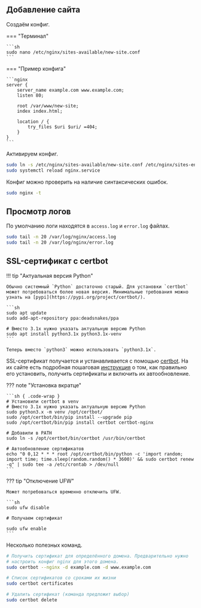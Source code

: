 ## Добавление сайта

Создаём конфиг.

=== "Терминал"

    ```sh
    sudo nano /etc/nginx/sites-available/new-site.conf
    ```

=== "Пример конфига"

    ```nginx
    server {
        server_name example.com www.example.com;
        listen 80;

        root /var/www/new-site;
        index index.html;

        location / {
            try_files $uri $uri/ =404;
        }
    }
    ```

Активируем конфиг.

```sh
sudo ln -s /etc/nginx/sites-available/new-site.conf /etc/nginx/sites-enabled/
sudo systemctl reload nginx.service
```

Конфиг можно проверить на наличие синтаксических ошибок.

```sh
sudo nginx -t
```

## Просмотр логов

По умолчанию логи находятся в `access.log` и `error.log` файлах.

```sh
sudo tail -n 20 /var/log/nginx/access.log
sudo tail -n 20 /var/log/nginx/error.log
```

## SSL-сертификат с certbot

!!! tip "Актуальная версия Python"

    Обычно системный `Python` достаточно старый. Для установки `certbot` может потребоваться более новая версия. Минимальные требования можно узнать на [pypi](https://pypi.org/project/certbot/).

    ```sh
    sudo apt update
    sudo add-apt-repository ppa:deadsnakes/ppa

    # Вместо 3.1x нужно указать актуальную версию Python
    sudo apt install python3.1x python3.1x-venv 
    ```

    Теперь вместо `python3` можно использовать `python3.1x`.

SSL-сертификат получается и устанавливается с помощью [certbot](https://github.com/certbot/certbot). На их сайте есть подробная пошаговая [инструкция](https://certbot.eff.org/instructions?ws=nginx&os=pip) о том, как правильно его установить, получить сертификаты и включить их автообновление.

??? note "Установка вкратце"

    ```sh { .code-wrap }
    # Установили certbot в venv
    # Вместо 3.1x нужно указать актуальную версию Python
    sudo python3.x -m venv /opt/certbot/
    sudo /opt/certbot/bin/pip install --upgrade pip
    sudo /opt/certbot/bin/pip install certbot certbot-nginx

    # Добавили в PATH
    sudo ln -s /opt/certbot/bin/certbot /usr/bin/certbot

    # Автообновление сертификатов
    echo "0 0,12 * * * root /opt/certbot/bin/python -c 'import random; import time; time.sleep(random.random() * 3600)' && sudo certbot renew -q" | sudo tee -a /etc/crontab > /dev/null
    ```
??? tip "Отключение UFW"

    Может потребоваться временно отключить UFW.

    ```sh
    sudo ufw disable

    # Получаем сертификат

    sudo ufw enable
    ```


Несколько полезных команд.

```sh
# Получить сертификат для определённого домена. Предварительно нужно 
# настроить конфиг nginx для этого домена.
sudo certbot --nginx -d example.com -d www.example.com

# Список сертификатов со сроками их жизни
sudo certbot certificates

# Удалить сертификат (команда предложит выбор)
sudo certbot delete
```